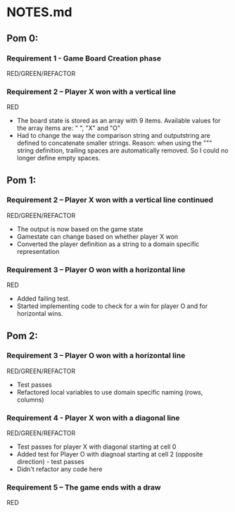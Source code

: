 # NOTES.md

## Pom 0:
### Requirement 1 - Game Board Creation phase 
RED/GREEN/REFACTOR

### Requirement 2 – Player X won with a vertical line
RED
* The board state is stored as an array with 9 items. Available values for the array items are: " ", "X" and "O"
* Had to change the way the comparison string and outputstring are defined to concatenate smaller strings. Reason: when using the """ string definition, trailing spaces are automatically removed. So I could no longer define empty spaces.

## Pom 1:
### Requirement 2 – Player X won with a vertical line continued
RED/GREEN/REFACTOR
* The output is now based on the game state
* Gamestate can change based on whether player X won
* Converted the player definition as a string to a domain specific representation

### Requirement 3 – Player O won with a horizontal line
RED
* Added failing test.
* Started implementing code to check for a win for player O and for horizontal wins.

## Pom 2:
### Requirement 3 – Player O won with a horizontal line
RED/GREEN/REFACTOR
* Test passes
* Refactored local variables to use domain specific naming (rows, columns)

### Requirement 4 - Player X won with a diagonal line
RED/GREEN/REFACTOR
* Test passes for player X with diagonal starting at cell 0
* Added test for Player O with diagnoal starting at cell 2 (opposite direction) - test passes
* Didn't refactor any code here

### Requirement 5 – The game ends with a draw
RED

